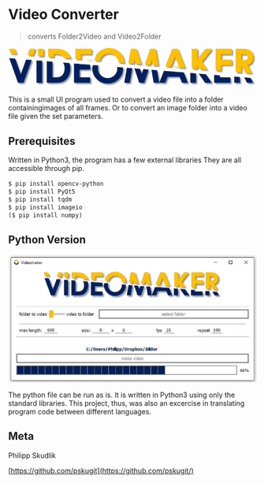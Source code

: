 # Video Converter
> converts Folder2Video and Video2Folder

![](/images/videomaker_logo.png?raw=true "Optional Title")

This is a small UI program used to convert a video file into a folder containingimages of all frames.
Or to convert an image folder into a video file given the set parameters.

## Prerequisites

Written in Python3, the program has a few external libraries
They are all accessible through pip.

```
$ pip install opencv-python
$ pip install PyQt5 
$ pip install tqdm
$ pip install imageio
($ pip install numpy)
```

## Python Version

![](/images/vm1.JPG?raw=true "Optional Title")

The python file can be run as is. It is written in Python3 using only the standard libraries.
This project, thus, was also an excercise in translating program code between different languages.

## Meta

Philipp Skudlik

[https://github.com/pskugit](https://github.com/pskugit/)

